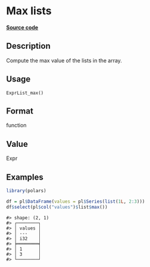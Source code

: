
# Max lists

[**Source code**](https://github.com/pola-rs/r-polars/tree/3908b5beab9ec917b825bad8f9a820caad37cb4a/R/expr__list.R#L47)

## Description

Compute the max value of the lists in the array.

## Usage

<pre><code class='language-R'>ExprList_max()
</code></pre>

## Format

function

## Value

Expr

## Examples

``` r
library(polars)

df = pl$DataFrame(values = pl$Series(list(1L, 2:3)))
df$select(pl$col("values")$list$max())
```

    #> shape: (2, 1)
    #> ┌────────┐
    #> │ values │
    #> │ ---    │
    #> │ i32    │
    #> ╞════════╡
    #> │ 1      │
    #> │ 3      │
    #> └────────┘
